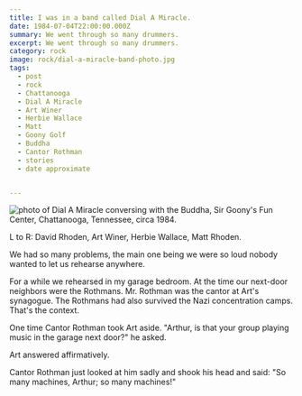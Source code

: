 ```yaml
---
title: I was in a band called Dial A Miracle.
date: 1984-07-04T22:00:00.000Z
summary: We went through so many drummers.
excerpt: We went through so many drummers.
category: rock
image: rock/dial-a-miracle-band-photo.jpg
tags:
  - post 
  - rock
  - Chattanooga
  - Dial A Miracle
  - Art Winer
  - Herbie Wallace
  - Matt
  - Goony Golf
  - Buddha
  - Cantor Rothman
  - stories
  - date approximate


---
```


![photo of Dial A Miracle conversing with the Buddha, Sir Goony's Fun Center, Chattanooga, Tennessee, circa 1984.](/static/img/rock/dial-a-miracle-band-photo.jpg "photo of Dial A Miracle conversing with the Buddha, Sir Goony's Fun Center, Chattanooga, Tennessee, circa 1984.")

L to R: David Rhoden, Art Winer, Herbie Wallace, Matt Rhoden.

We had so many problems, the main one being we were so loud nobody wanted to let us rehearse anywhere.

For a while we rehearsed in my garage bedroom. At the time our next-door neighbors were the Rothmans. Mr. Rothman was the cantor at Art's synagogue. The Rothmans had also survived the Nazi concentration camps. That's the context.

One time Cantor Rothman took Art aside. "Arthur, is that your group playing music in the garage next door?" he asked.

Art answered affirmatively.

Cantor Rothman just looked at him sadly and shook his head and said: "So many machines, Arthur; so many machines!"



